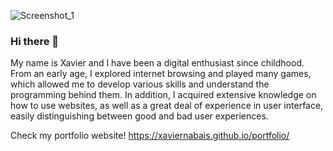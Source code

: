 
![Screenshot_1](https://github.com/xavierNabais/xavierNabais/assets/137562900/457cc654-0e43-4ce2-832a-d78a0887c219)
### Hi there 👋

My name is Xavier and I have been a digital enthusiast since childhood. From an early age, I explored internet browsing and played many games, which allowed me to develop various skills and understand the programming behind them. In addition, I acquired extensive knowledge on how to use websites, as well as a great deal of experience in user interface, easily distinguishing between good and bad user experiences.
  
Check my portfolio website! 
https://xaviernabais.github.io/portfolio/
<!--
**xavierNabais/xavierNabais** is a ✨ _special_ ✨ repository because its `README.md` (this file) appears on your GitHub profile.

Here are some ideas to get you started:

- 🔭 I’m currently working on ...
- 🌱 I’m currently learning ...
- 👯 I’m looking to collaborate on ...
- 🤔 I’m looking for help with ...
- 💬 Ask me about ...
- 📫 How to reach me: ...
- 😄 Pronouns: ...
- ⚡ Fun fact: ...
-->
